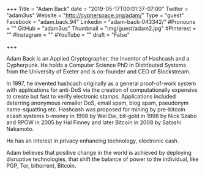 +++
Title = "Adam Back"
date = "2019-05-17T00:01:37-07:00"
Twitter = "adam3us"
Website = "http://cypherspace.org/adam/"
Type = "guest"
Facebook = "adam.back.94"
Linkedin = "adam-back-043342/"
#Pronouns = ""
GitHub = "adam3us"
Thumbnail = "img/guest/adam2.jpg"
#Pinterest = ""
#Instagram = ""
#YouTube = ""
draft = "False"

+++

Adam Back is an Applied Cryptographer, the Inventor of Hashcash and a Cypherpunk. He holds a Computer Science PhD in Distributed Systems from the University of Exeter and is co-founder and CEO of Blockstream.

In 1997, he invented hashcash originally as a general proof-of-work system with applications for anti-DoS via the creation of computationally expensive to create but fast to verify electronic stamps. Applications included deterring anonymous remailer DoS, email spam, blog spam, pseudonym name-squatting etc. Hashcash was proposed for mining by pre-bitcoin ecash systems b-money in 1998 by Wei Dai, bit-gold in 1998 by Nick Szabo and RPOW in 2005 by Hal Finney and later Bitcoin in 2008 by Satoshi Nakamoto.

He has an interest in privacy enhancing technology, electronic cash.

Adam believes that positive change in the world is achieved by deploying disruptive technologies, that shift the balance of power to the individual, like PGP, Tor, bittorrent, Bitcoin.

